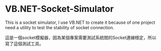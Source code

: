 # VB.NET-Socket-Simulator
This is a socket simulator, I use VB.NET to create it because of one project need a utility to test the stability of socket connection.

這是一個socket模擬器，因為某個專案需要測試系統間的Socket連線穩定，所以寫了這個測試工具。
